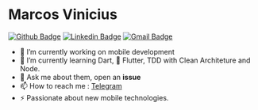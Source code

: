# Marcos Vinicius

[![Github Badge](https://img.shields.io/badge/-Github-000?style=flat-square&logo=Github&logoColor=white&link=https://github.com/lucasgdb)](https://github.com/marcos1305)
[![Linkedin Badge](https://img.shields.io/badge/-LinkedIn-blue?style=flat-square&logo=Linkedin&logoColor=white&link=https://www.linkedin.com/in/rebeccamanzi/)](linkedin.com/in/marcos-viniciusweb/)
[![Gmail Badge](https://img.shields.io/badge/-Gmail-c14438?style=flat-square&logo=Gmail&logoColor=white&link=mailto:rebeccamanzi@gmail.com)](mailto:marcos1305pt@gmail.com)

- 🔭 I’m currently working on mobile development
- 🌱 I’m currently learning Dart, 💙 Flutter, TDD with Clean Architeture and Node.
- 💬 Ask me about them, open an **issue**
- 📫 How to reach me : [Telegram](https://t.me/MarcosVinicius05)
- ⚡ Passionate about new mobile technologies.

